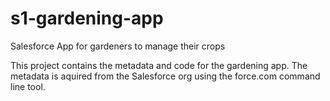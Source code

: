 s1-gardening-app
================

Salesforce App for gardeners to manage their crops

This project contains the metadata and code for the gardening app.  The metadata is aquired from the Salesforce org using the force.com command line tool.

